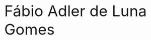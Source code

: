 <!DOCTYPE html>
<html lang="pt-br">
<head>
    <meta charset="UTF-8">
    <meta http-equiv="X-UA-Compatible" content="IE=edge">
    <meta name="viewport" content="width=device-width, initial-scale=1.0">
</head>
<body>
    <div class="meu_nome">
        <font size="40px">Fábio Adler de Luna Gomes</font>
    </div>
</body>
</html>
